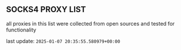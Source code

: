 ## SOCKS4 PROXY LIST

all proxies in this list were collected from open sources and tested for functionality

last update: `2025-01-07 20:35:55.580979+00:00`